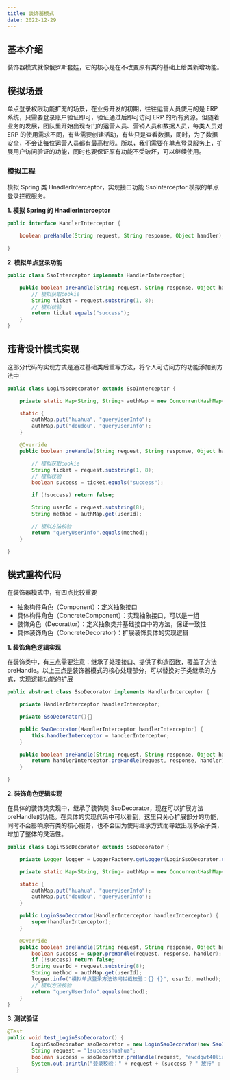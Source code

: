 ```yaml
---
title: 装饰器模式
date: 2022-12-29
---
```


## 基本介绍

装饰器模式就像俄罗斯套娃，它的核心是在不改变原有类的基础上给类新增功能。

## 模拟场景

单点登录权限功能扩充的场景，在业务开发的初期，往往运营人员使用的是 ERP 系统，只需要登录账户验证即可，验证通过后即可访问 ERP 的所有资源。但随着业务的发展，团队里开始出现专门的运营人员、营销人员和数据人员，每类人员对 ERP 的使用需求不同，有些需要创建活动，有些只是查看数据，同时，为了数据安全，不会让每位运营人员都有最高权限。所以，我们需要在单点登录服务上，扩展用户访问验证的功能，同时也要保证原有功能不受破坏，可以继续使用。

### 模拟工程

模拟 Spring 类 HnadlerInterceptor，实现接口功能 SsoInterceptor 模拟的单点登录拦截服务。

**1. 模拟 Spring 的 HnadlerInterceptor**



~~~~ java
public interface HandlerInterceptor {

    boolean preHandle(String request, String response, Object handler);

}
~~~~



**2. 模拟单点登录功能**

~~~ java
public class SsoInterceptor implements HandlerInterceptor{

    public boolean preHandle(String request, String response, Object handler) {
        // 模拟获取cookie
        String ticket = request.substring(1, 8);
        // 模拟校验
        return ticket.equals("success");
    }
}
~~~

## 违背设计模式实现

这部分代码的实现方式是通过基础类后重写方法，将个人可访问方的功能添加到方法中

~~~ java
public class LoginSsoDecorator extends SsoInterceptor {

    private static Map<String, String> authMap = new ConcurrentHashMap<String, String>();

    static {
        authMap.put("huahua", "queryUserInfo");
        authMap.put("doudou", "queryUserInfo");
    }

    @Override
    public boolean preHandle(String request, String response, Object handler) {

        // 模拟获取cookie
        String ticket = request.substring(1, 8);
        // 模拟校验
        boolean success = ticket.equals("success");

        if (!success) return false;

        String userId = request.substring(8);
        String method = authMap.get(userId);

        // 模拟方法校验
        return "queryUserInfo".equals(method);
    }

}
~~~

## 模式重构代码

在装饰器模式中，有四点比较重要

- 抽象构件角色（Component）：定义抽象接口
- 具体构件角色（ConcreteComponent）：实现抽象接口，可以是一组
- 装饰角色（Decorattor）：定义抽象类并基础接口中的方法，保证一致性
- 具体装饰角色（ConcreteDecorator）：扩展装饰具体的实现逻辑

**1. 装饰角色逻辑实现**

在装饰类中，有三点需要注意：继承了处理接口、提供了构造函数，覆盖了方法 preHandle。以上三点是装饰器模式的核心处理部分，可以替换对子类继承的方式，实现逻辑功能的扩展

~~~ java
public abstract class SsoDecorator implements HandlerInterceptor {

    private HandlerInterceptor handlerInterceptor;

    private SsoDecorator(){}

    public SsoDecorator(HandlerInterceptor handlerInterceptor) {
        this.handlerInterceptor = handlerInterceptor;
    }

    public boolean preHandle(String request, String response, Object handler) {
        return handlerInterceptor.preHandle(request, response, handler);
    }

}
~~~



**2. 装饰角色逻辑实现**

在具体的装饰类实现中，继承了装饰类 SsoDecorator，现在可以扩展方法 preHandle的功能。在具体的实现代码中可以看到，这里只关心扩展部分的功能，同时不会影响原有类的核心服务，也不会因为使用继承方式而导致出现多余子类，增加了整体的灵活性。

~~~ java
public class LoginSsoDecorator extends SsoDecorator {

    private Logger logger = LoggerFactory.getLogger(LoginSsoDecorator.class);

    private static Map<String, String> authMap = new ConcurrentHashMap<String, String>();

    static {
        authMap.put("huahua", "queryUserInfo");
        authMap.put("doudou", "queryUserInfo");
    }

    public LoginSsoDecorator(HandlerInterceptor handlerInterceptor) {
        super(handlerInterceptor);
    }

    @Override
    public boolean preHandle(String request, String response, Object handler) {
        boolean success = super.preHandle(request, response, handler);
        if (!success) return false;
        String userId = request.substring(8);
        String method = authMap.get(userId);
        logger.info("模拟单点登录方法访问拦截校验：{} {}", userId, method);
        // 模拟方法校验
        return "queryUserInfo".equals(method);
    }
}
~~~



**3. 测试验证**

~~~ java
@Test
public void test_LoginSsoDecorator() {
        LoginSsoDecorator ssoDecorator = new LoginSsoDecorator(new SsoInterceptor());
        String request = "1successhuahua";
        boolean success = ssoDecorator.preHandle(request, "ewcdqwt40liuiu", "t");
        System.out.println("登录校验：" + request + (success ? " 放行" : " 拦截"));
   }
~~~

